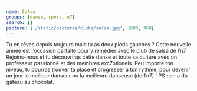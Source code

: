 ```yaml
---
name: Salsa
groups: [danse, sport, n7]
search: []
picture: ['/static/pictures/clubs/salsa.jpg', 1600, 960]
---
```

Tu en rêves depuis toujours mais tu as deux pieds gauches ? Cette nouvelle année est l’occasion parfaite pour y remédier avec le club de salsa de l’n7. Rejoins-nous et tu découvriras cette danse et toute sa culture avec un professeur passionné et des membres exc7ptionels. Peu importe ton niveau, tu pourras trouver ta place et progresser à ton rythme, pour devenir un jour le meilleur danseur ou la meilleure danseuse (de l’n7) ! PS : on a du gâteau au chocolat.
